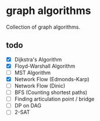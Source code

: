 # graph algorithms
Collection of graph algorithms.

## todo
- [x] Dijkstra's Algorithm
- [x] Floyd-Warshall Algorithm
- [ ] MST Algorithm
- [x] Network Flow (Edmonds-Karp)
- [ ] Network Flow (Dinic)
- [ ] BFS (Counting shortest paths) 
- [ ] Finding articulation point / bridge
- [ ] DP on DAG
- [ ] 2-SAT
